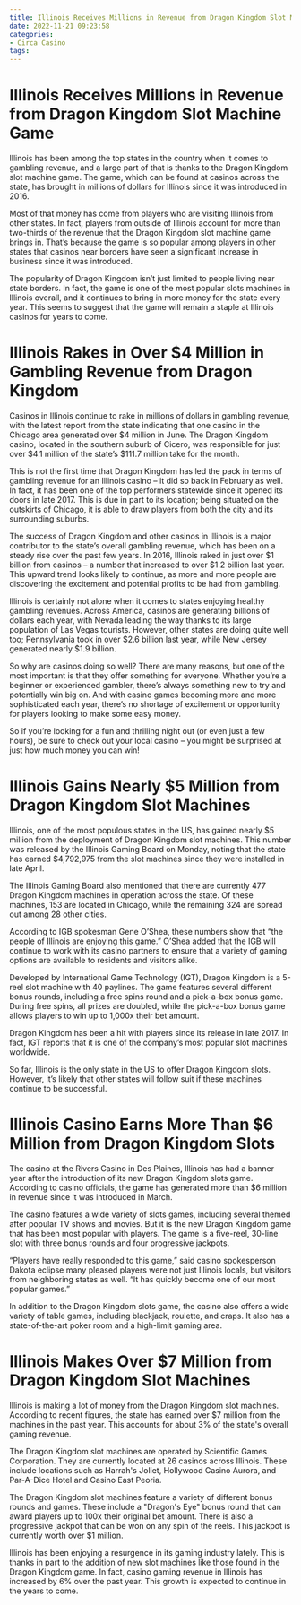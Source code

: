 ```yaml
---
title: Illinois Receives Millions in Revenue from Dragon Kingdom Slot Machine Game 
date: 2022-11-21 09:23:58
categories:
- Circa Casino
tags:
---
```



#  Illinois Receives Millions in Revenue from Dragon Kingdom Slot Machine Game 

Illinois has been among the top states in the country when it comes to gambling revenue, and a large part of that is thanks to the Dragon Kingdom slot machine game. The game, which can be found at casinos across the state, has brought in millions of dollars for Illinois since it was introduced in 2016.

Most of that money has come from players who are visiting Illinois from other states. In fact, players from outside of Illinois account for more than two-thirds of the revenue that the Dragon Kingdom slot machine game brings in. That’s because the game is so popular among players in other states that casinos near borders have seen a significant increase in business since it was introduced.

The popularity of Dragon Kingdom isn’t just limited to people living near state borders. In fact, the game is one of the most popular slots machines in Illinois overall, and it continues to bring in more money for the state every year. This seems to suggest that the game will remain a staple at Illinois casinos for years to come.

#  Illinois Rakes in Over $4 Million in Gambling Revenue from Dragon Kingdom 

Casinos in Illinois continue to rake in millions of dollars in gambling revenue, with the latest report from the state indicating that one casino in the Chicago area generated over $4 million in June. The Dragon Kingdom casino, located in the southern suburb of Cicero, was responsible for just over $4.1 million of the state’s $111.7 million take for the month.

This is not the first time that Dragon Kingdom has led the pack in terms of gambling revenue for an Illinois casino – it did so back in February as well. In fact, it has been one of the top performers statewide since it opened its doors in late 2017. This is due in part to its location; being situated on the outskirts of Chicago, it is able to draw players from both the city and its surrounding suburbs.

The success of Dragon Kingdom and other casinos in Illinois is a major contributor to the state’s overall gambling revenue, which has been on a steady rise over the past few years. In 2016, Illinois raked in just over $1 billion from casinos – a number that increased to over $1.2 billion last year. This upward trend looks likely to continue, as more and more people are discovering the excitement and potential profits to be had from gambling.

Illinois is certainly not alone when it comes to states enjoying healthy gambling revenues. Across America, casinos are generating billions of dollars each year, with Nevada leading the way thanks to its large population of Las Vegas tourists. However, other states are doing quite well too; Pennsylvania took in over $2.6 billion last year, while New Jersey generated nearly $1.9 billion.

So why are casinos doing so well? There are many reasons, but one of the most important is that they offer something for everyone. Whether you’re a beginner or experienced gambler, there’s always something new to try and potentially win big on. And with casino games becoming more and more sophisticated each year, there’s no shortage of excitement or opportunity for players looking to make some easy money.

So if you’re looking for a fun and thrilling night out (or even just a few hours), be sure to check out your local casino – you might be surprised at just how much money you can win!

#  Illinois Gains Nearly $5 Million from Dragon Kingdom Slot Machines 

Illinois, one of the most populous states in the US, has gained nearly $5 million from the deployment of Dragon Kingdom slot machines. This number was released by the Illinois Gaming Board on Monday, noting that the state has earned $4,792,975 from the slot machines since they were installed in late April.

The Illinois Gaming Board also mentioned that there are currently 477 Dragon Kingdom machines in operation across the state. Of these machines, 153 are located in Chicago, while the remaining 324 are spread out among 28 other cities.

According to IGB spokesman Gene O’Shea, these numbers show that “the people of Illinois are enjoying this game.” O’Shea added that the IGB will continue to work with its casino partners to ensure that a variety of gaming options are available to residents and visitors alike.

Developed by International Game Technology (IGT), Dragon Kingdom is a 5-reel slot machine with 40 paylines. The game features several different bonus rounds, including a free spins round and a pick-a-box bonus game. During free spins, all prizes are doubled, while the pick-a-box bonus game allows players to win up to 1,000x their bet amount.

Dragon Kingdom has been a hit with players since its release in late 2017. In fact, IGT reports that it is one of the company’s most popular slot machines worldwide.

So far, Illinois is the only state in the US to offer Dragon Kingdom slots. However, it’s likely that other states will follow suit if these machines continue to be successful.

#  Illinois Casino Earns More Than $6 Million from Dragon Kingdom Slots 

The casino at the Rivers Casino in Des Plaines, Illinois has had a banner year after the introduction of its new Dragon Kingdom slots game. According to casino officials, the game has generated more than $6 million in revenue since it was introduced in March.

The casino features a wide variety of slots games, including several themed after popular TV shows and movies. But it is the new Dragon Kingdom game that has been most popular with players. The game is a five-reel, 30-line slot with three bonus rounds and four progressive jackpots.

“Players have really responded to this game,” said casino spokesperson Dakota eclipse many pleased players were not just Illinois locals, but visitors from neighboring states as well. “It has quickly become one of our most popular games.”

In addition to the Dragon Kingdom slots game, the casino also offers a wide variety of table games, including blackjack, roulette, and craps. It also has a state-of-the-art poker room and a high-limit gaming area.

#  Illinois Makes Over $7 Million from Dragon Kingdom Slot Machines

Illinois is making a lot of money from the Dragon Kingdom slot machines. According to recent figures, the state has earned over $7 million from the machines in the past year. This accounts for about 3% of the state's overall gaming revenue.

The Dragon Kingdom slot machines are operated by Scientific Games Corporation. They are currently located at 26 casinos across Illinois. These include locations such as Harrah's Joliet, Hollywood Casino Aurora, and Par-A-Dice Hotel and Casino East Peoria.

The Dragon Kingdom slot machines feature a variety of different bonus rounds and games. These include a "Dragon's Eye" bonus round that can award players up to 100x their original bet amount. There is also a progressive jackpot that can be won on any spin of the reels. This jackpot is currently worth over $1 million.

Illinois has been enjoying a resurgence in its gaming industry lately. This is thanks in part to the addition of new slot machines like those found in the Dragon Kingdom game. In fact, casino gaming revenue in Illinois has increased by 6% over the past year. This growth is expected to continue in the years to come.